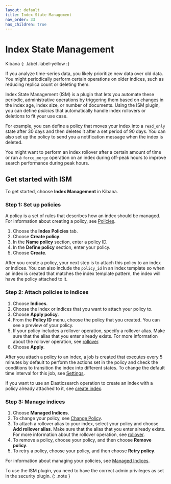 ```yaml
---
layout: default
title: Index State Management
nav_order: 33
has_children: true
---
```


# Index State Management
Kibana
{: .label .label-yellow :}

If you analyze time-series data, you likely prioritize new data over old data. You might periodically perform certain operations on older indices, such as reducing replica count or deleting them.

Index State Management (ISM) is a plugin that lets you automate these periodic, administrative operations by triggering them based on changes in the index age, index size, or number of documents. Using the ISM plugin, you can define *policies* that automatically handle index rollovers or deletions to fit your use case.

For example, you can define a policy that moves your index into a `read_only` state after 30 days and then deletes it after a set period of 90 days. You can also set up the policy to send you a notification message when the index is deleted.

You might want to perform an index rollover after a certain amount of time or run a `force_merge` operation on an index during off-peak hours to improve search performance during peak hours.

## Get started with ISM

To get started, choose **Index Management** in Kibana.

### Step 1: Set up policies

A policy is a set of rules that describes how an index should be managed. For information about creating a policy, see [Policies](../ism/policies/).

1. Choose the **Index Policies** tab.
2. Choose **Create policy**.
3. In the **Name policy** section, enter a policy ID.
4. In the **Define policy** section, enter your policy.
5. Choose **Create**.

After you create a policy, your next step is to attach this policy to an index or indices.
You can also include the `policy_id` in an index template so when an index is created that matches the index template pattern, the index will have the policy attached to it.

### Step 2: Attach policies to indices

1. Choose **Indices**.
2. Choose the index or indices that you want to attach your policy to.
3. Choose **Apply policy**.
4. From the **Policy ID** menu, choose the policy that you created.
You can see a preview of your policy.
5. If your policy includes a rollover operation, specify a rollover alias.
Make sure that the alias that you enter already exists. For more information about the rollover operation, see [rollover](../ism/policies/#rollover).
6. Choose **Apply**.

After you attach a policy to an index, a job is created that executes every 5 minutes by default to perform the actions set in the policy and check the conditions to transition the index into different states. To change the default time interval for this job, see [Settings](../ism/settings/).

If you want to use an Elasticsearch operation to create an index with a policy already attached to it, see [create index](../ism/api//#create-index).

### Step 3: Manage indices

1. Choose **Managed Indices**.
2. To change your policy, see [Change Policy](../ism/managedindices#changepolicy).
3. To attach a rollover alias to your index, select your policy and choose **Add rollover alias**.
Make sure that the alias that you enter already exists. For more information about the rollover operation, see [rollover](../ism/policies/#rollover).
4. To remove a policy, choose your policy, and then choose **Remove policy**.
5. To retry a policy, choose your policy, and then choose **Retry policy**.

For information about managing your policies, see [Managed Indices](../ism/managedindices/).

To use the ISM plugin, you need to have the correct admin privileges as set in the security plugin.
{: .note }
